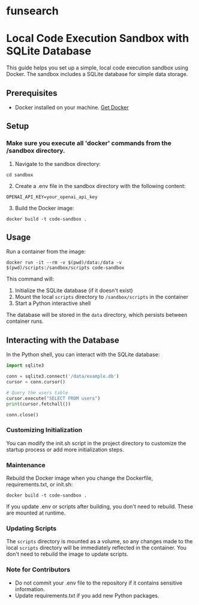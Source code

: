 # funsearch

# Local Code Execution Sandbox with SQLite Database

This guide helps you set up a simple, local code execution sandbox using Docker. The sandbox includes a SQLite database for simple data storage.

## Prerequisites

- Docker installed on your machine. [Get Docker](https://docs.docker.com/get-docker/)

## Setup

### Make sure you execute all 'docker' commands from the /sandbox directory.

1. Navigate to the sandbox directory:

`cd sandbox`

2. Create a .env file in the sandbox directory with the following content:

`OPENAI_API_KEY=your_openai_api_key`

3. Build the Docker image:

`docker build -t code-sandbox .`

## Usage

Run a container from the image:

`docker run -it --rm -v $(pwd)/data:/data -v $(pwd)/scripts:/sandbox/scripts code-sandbox`

This command will:

1. Initialize the SQLite database (if it doesn't exist)
2. Mount the local `scripts` directory to `/sandbox/scripts` in the container
3. Start a Python interactive shell

The database will be stored in the `data` directory, which persists between container runs.

## Interacting with the Database

In the Python shell, you can interact with the SQLite database:
```python
import sqlite3

conn = sqlite3.connect('/data/example.db')
cursor = conn.cursor()

# Query the users table
cursor.execute("SELECT FROM users")
print(cursor.fetchall())

conn.close()
```


### Customizing Initialization

You can modify the init.sh script in the project directory to customize the startup process or add more initialization steps.

### Maintenance

Rebuild the Docker image when you change the Dockerfile, requirements.txt, or init.sh:

`docker build -t code-sandbox .`

If you update .env or scripts after building, you don't need to rebuild. These are mounted at runtime.

### Updating Scripts

The `scripts` directory is mounted as a volume, so any changes made to the local `scripts` directory will be immediately reflected in the container. You don't need to rebuild the image to update scripts.

### Note for Contributors

- Do not commit your .env file to the repository if it contains sensitive information.
- Update requirements.txt if you add new Python packages.

